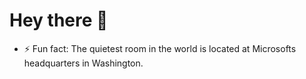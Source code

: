# Hey there 👋

- ⚡ Fun fact: The quietest room in the world is located at Microsofts headquarters in Washington.
